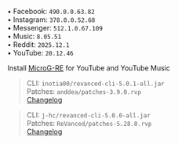 • Facebook: `490.0.0.63.82`  
• Instagram: `378.0.0.52.68`  
• Messenger: `512.1.0.67.109`  
• Music: `8.05.51`  
• Reddit: `2025.12.1`  
• YouTube: `20.12.46`  

Install [MicroG-RE](https://github.com/WSTxda/MicroG-RE/releases) for YouTube and YouTube Music  
> CLI: `inotia00/revanced-cli-5.0.1-all.jar`  
> Patches: `anddea/patches-3.9.0.rvp`  
[Changelog](https://github.com/anddea/revanced-patches/releases/tag/v3.9.0)

> CLI: `j-hc/revanced-cli-5.0.0-all.jar`  
> Patches: `ReVanced/patches-5.28.0.rvp`  
[Changelog](https://github.com/ReVanced/revanced-patches/releases/tag/v5.28.0)  

